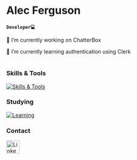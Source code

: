# Alec Ferguson 
**`Developer💻`**

🔭 I’m currently working on ChatterBox

🌱 I’m currently learning authentication using Clerk

#

### Skills & Tools
[![Skills & Tools](https://skillicons.dev/icons?i=java,js,html.css,npm,nodejs,docker,eclipse,git,github,mysql,powershell,azure)](https://skillicons.dev)

### Studying
[![Learning](https://skillicons.dev/icons?i=py,cs,unity,blender)](https://skillicons.dev)

### Contact
<div>
    <a href="https://www.linkedin.com/in/alecferguson2">
        <img src="https://skillicons.dev/icons?i=linkedin" alt="LinkedIn" width="35" height="35"/>
    </a>
</div>
